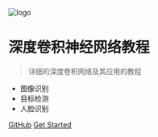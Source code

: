 ![logo](_media/icon.svg)

# 深度卷积神经网络教程

> 详细的深度卷积网络及其应用的教程

* 图像识别
* 目标检测
* 人脸识别

[GitHub](https://github.com/DataXujing/CNN-paper2)
[Get Started](/zh-cn/index)